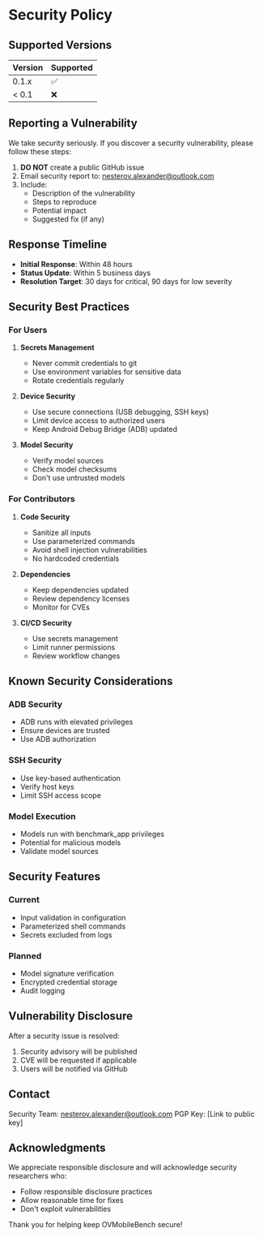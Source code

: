 # Security Policy

## Supported Versions

| Version | Supported          |
| ------- | ------------------ |
| 0.1.x   | :white_check_mark: |
| < 0.1   | :x:                |

## Reporting a Vulnerability

We take security seriously. If you discover a security vulnerability, please follow these steps:

1. **DO NOT** create a public GitHub issue
2. Email security report to: <nesterov.alexander@outlook.com>
3. Include:
   - Description of the vulnerability
   - Steps to reproduce
   - Potential impact
   - Suggested fix (if any)

## Response Timeline

- **Initial Response**: Within 48 hours
- **Status Update**: Within 5 business days
- **Resolution Target**: 30 days for critical, 90 days for low severity

## Security Best Practices

### For Users

1. **Secrets Management**
   - Never commit credentials to git
   - Use environment variables for sensitive data
   - Rotate credentials regularly

2. **Device Security**
   - Use secure connections (USB debugging, SSH keys)
   - Limit device access to authorized users
   - Keep Android Debug Bridge (ADB) updated

3. **Model Security**
   - Verify model sources
   - Check model checksums
   - Don't use untrusted models

### For Contributors

1. **Code Security**
   - Sanitize all inputs
   - Use parameterized commands
   - Avoid shell injection vulnerabilities
   - No hardcoded credentials

2. **Dependencies**
   - Keep dependencies updated
   - Review dependency licenses
   - Monitor for CVEs

3. **CI/CD Security**
   - Use secrets management
   - Limit runner permissions
   - Review workflow changes

## Known Security Considerations

### ADB Security

- ADB runs with elevated privileges
- Ensure devices are trusted
- Use ADB authorization

### SSH Security

- Use key-based authentication
- Verify host keys
- Limit SSH access scope

### Model Execution

- Models run with benchmark_app privileges
- Potential for malicious models
- Validate model sources

## Security Features

### Current

- Input validation in configuration
- Parameterized shell commands
- Secrets excluded from logs

### Planned

- Model signature verification
- Encrypted credential storage
- Audit logging

## Vulnerability Disclosure

After a security issue is resolved:

1. Security advisory will be published
2. CVE will be requested if applicable
3. Users will be notified via GitHub

## Contact

Security Team: <nesterov.alexander@outlook.com>
PGP Key: [Link to public key]

## Acknowledgments

We appreciate responsible disclosure and will acknowledge security researchers who:

- Follow responsible disclosure practices
- Allow reasonable time for fixes
- Don't exploit vulnerabilities

Thank you for helping keep OVMobileBench secure!

